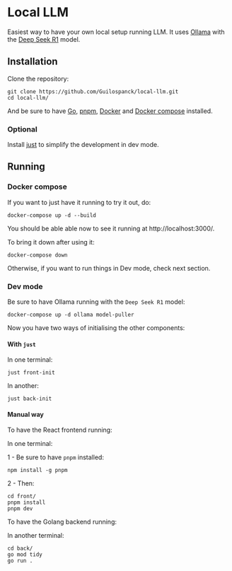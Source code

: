 # Local LLM

Easiest way to have your own local setup running LLM.
It uses [Ollama](https://ollama.com/) with the [Deep Seek R1](https://ollama.com/library/deepseek-r1) model.

## Installation

Clone the repository:

```shell
git clone https://github.com/Guilospanck/local-llm.git
cd local-llm/
```
And be sure to have [Go](https://go.dev/doc/install), [pnpm](https://pnpm.io/installation#using-npm), [Docker](https://docs.docker.com/get-started/get-docker/) and [Docker compose](https://docs.docker.com/compose/install/) installed.

### Optional

Install [just](https://github.com/casey/just) to simplify the development in dev mode.


## Running

### Docker compose

If you want to just have it running to try it out, do:

```shell
docker-compose up -d --build
```

You should be able able now to see it running at http://localhost:3000/.

To bring it down after using it:

```shell
docker-compose down
```

Otherwise, if you want to run things in Dev mode, check next section.

### Dev mode

Be sure to have Ollama running with the `Deep Seek R1` model:

```shell
docker-compose up -d ollama model-puller
```

Now you have two ways of initialising the other components:

#### With `just`

In one terminal:

```shell
just front-init
```

In another:

```shell
just back-init
```


#### Manual way

To have the React frontend running:

In one terminal:

1 - Be sure to have `pnpm` installed:

```shell
npm install -g pnpm
```

2 - Then:

```shell
cd front/
pnpm install
pnpm dev
```

To have the Golang backend running:

In another terminal:
```shell
cd back/
go mod tidy
go run .
```

